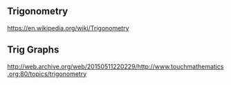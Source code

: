 
## Trigonometry

https://en.wikipedia.org/wiki/Trigonometry

## Trig Graphs

http://web.archive.org/web/20150511220229/http://www.touchmathematics.org:80/topics/trigonometry
